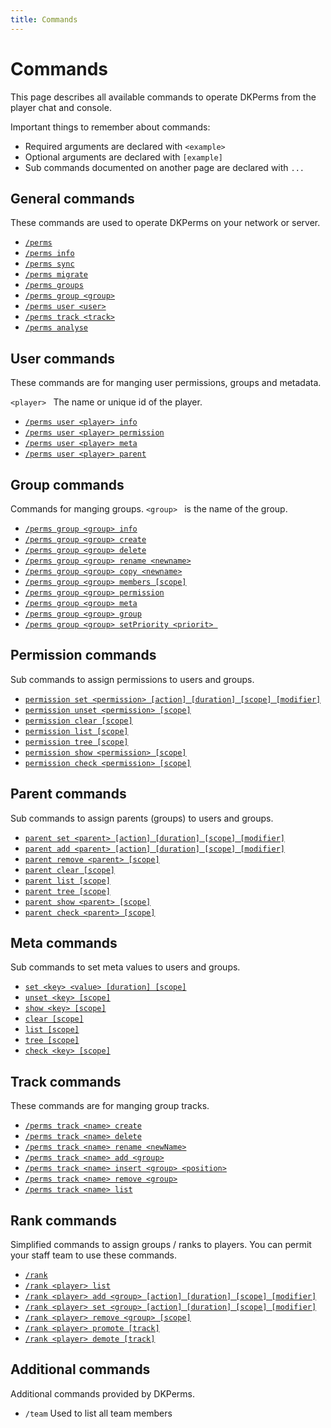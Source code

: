 ```yaml
---
title: Commands
---
```


# Commands

This page describes all available commands to operate DKPerms from the player chat and console.

Important things to remember about commands:
* Required arguments are declared with ```<example>```
* Optional arguments are declared with ```[example]```
* Sub commands documented on another page are declared with ```...```

## General commands
These commands are used to operate DKPerms on your network or server.

* [```/perms```](general-commands.md#perms)
* [```/perms info```](general-commands.md#perms-info)
* [```/perms sync```](general-commands.md#perms-sync)
* [```/perms migrate```](general-commands.md#perms-migrate-system)
* [```/perms groups```](general-commands.md#perms-groups)
* [```/perms group <group>```](general-commands.md#perms-group-group-)
* [```/perms user <user>```](general-commands.md#perms-user-player-)
* [```/perms track <track>```](general-commands.md#perms-track-track-)
* [```/perms analyse```](general-commands.md#perms-analyse-action)

## User commands
These commands are for manging user permissions, groups and metadata.

```<player> ``` The name or unique id of the player.

* [```/perms user <player> info```](user-commands.md#perms-user-player-info)
* [```/perms user <player> permission```](user-commands.md#perms-user-player-permission-)
* [```/perms user <player> meta```](user-commands.md#perms-user-player-meta-)
* [```/perms user <player> parent```](user-commands.md#perms-user-player-parent-)

## Group commands
Commands for manging groups. ```<group> ``` is the name of the group.

* [```/perms group <group> info```](group-commands.md#perms-group-group-create)
* [```/perms group <group> create```](group-commands.md#perms-group-group-create)
* [```/perms group <group> delete```](group-commands.md#perms-group-group-delete)
* [```/perms group <group> rename <newname>```](group-commands.md#perms-group-group-rename-newname)
* [```/perms group <group> copy <newname>```](group-commands.md#perms-group-group-copy-newname)
* [```/perms group <group> members [scope]```](group-commands.md#perms-group-group-rename-newname)
* [```/perms group <group> permission```](group-commands.md#perms-group-group-permission)
* [```/perms group <group> meta```](group-commands.md#perms-group-group-meta)
* [```/perms group <group> group```](group-commands.md#perms-group-group-group)
* [```/perms group <group> setPriority <priorit> ```](group-commands.md#perms-group-group-setpriority-priorit)

## Permission commands
Sub commands to assign permissions to users and groups.

* [```permission set <permission> [action] [duration] [scope] [modifier]```](permission-commands.md#set-permission-action-duration-scope-modifier)
* [```permission unset <permission> [scope]```](permission-commands.md#unset-permission-scope)
* [```permission clear [scope]```](permission-commands.md#clear-scope)
* [```permission list [scope]```](permission-commands.md#list-scope)
* [```permission tree [scope]```](permission-commands.md#tree-scope)
* [```permission show <permission> [scope]```](permission-commands.md#show-permission-scope)
* [```permission check <permission> [scope]```](permission-commands.md#check-permission-scope)

## Parent commands

Sub commands to assign parents (groups) to users and groups.

* [```parent set <parent> [action] [duration] [scope] [modifier]```](parrent-commands.md#-parent-action-duration-scope-modifier)
* [```parent add <parent> [action] [duration] [scope] [modifier]```](parrent-commands.md#-parent-action-duration-scope-modifier)
* [```parent remove <parent> [scope]```](parent-commands.md#remove-parent-scope)
* [```parent clear [scope]```](parent-commands.md#clear-scope)
* [```parent list [scope]```](parent-commands.md#list-scope)
* [```parent tree [scope]```](parent-commands.md#tree-scope)
* [```parent show <parent> [scope]```](parent-commands.md#show-parent-scope)
* [```parent check <parent> [scope]```](parent-commands.md#check-parent-scope)

## Meta commands

Sub commands to set meta values to users and groups.

* [```set <key> <value> [duration] [scope]```](meta-commands.md#set-key-value-duration-scope)
* [```unset <key> [scope]```](meta-commands.md#unset-key-scope)
* [```show <key> [scope]```](meta-commands.md#show-key-scope)
* [```clear [scope]```](meta-commands.md#clear-scope)
* [```list [scope]```](meta-commands.md#list-scope)
* [```tree [scope]```](meta-commands.md#tree-scope)
* [```check <key> [scope]```](meta-commands.md#check-key-scope)

## Track commands

These commands are for manging group tracks.

* [```/perms track <name> create```](track-commands.md#perms-track-name-create)
* [```/perms track <name> delete```](track-commands.md#perms-track-name-delete)
* [```/perms track <name> rename <newName>```](track-commands.md#perms-track-name-rename-newname)
* [```/perms track <name> add <group>```](track-commands.md#perms-track-name-add-group)
* [```/perms track <name> insert <group> <position>```](track-commands.md#perms-track-name-insert-group-position)
* [```/perms track <name> remove <group>```](track-commands.md#perms-track-name-remove-group)
* [```/perms track <name> list```](track-commands.md#perms-track-name-list)

## Rank commands

Simplified commands to assign groups / ranks to players. You can permit your staff team to use these commands.

* [```/rank```](rank-commands.md#rank)
* [```/rank <player> list```](rank-commands.md#rank-player-list)
* [```/rank <player> add <group> [action] [duration] [scope] [modifier]```](rank-commands.md#rank-player-add-group-action-duration-scope-modifier)
* [```/rank <player> set <group> [action] [duration] [scope] [modifier]```](rank-commands.md#rank-player-set-group-action-duration-scope-modifier)
* [```/rank <player> remove <group> [scope]```](rank-commands.md#rank-player-remove-group-scope)
* [```/rank <player> promote [track]```](rank-commands.md#rank-player-promote-track)
* [```/rank <player> demote [track]```](rank-commands.md#rank-player-demote-track)


## Additional commands

Additional commands provided by DKPerms.

* ```/team``` Used to list all team members




